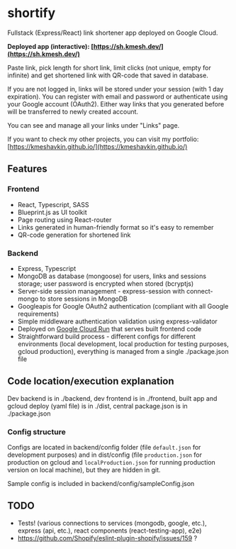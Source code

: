# shortify

Fullstack (Express/React) link shortener app deployed on Google Cloud.

**Deployed app (interactive): [https://sh.kmesh.dev/](https://sh.kmesh.dev/)**

Paste link, pick length for short link, limit clicks (not unique, empty for infinite) and get shortened link with QR-code that saved in database.

If you are not logged in, links will be stored under your session (with 1 day expiration). You can register with email and password or authenticate using your Google account (OAuth2). Either way links that you generated before will be transferred to newly created account.

You can see and manage all your links under "Links" page.

If you want to check my other projects, you can visit my portfolio: [https://kmeshavkin.github.io/](https://kmeshavkin.github.io/)

## Features

### Frontend

- React, Typescript, SASS
- Blueprint.js as UI toolkit
- Page routing using React-router
- Links generated in human-friendly format so it's easy to remember
- QR-code generation for shortened link

### Backend

- Express, Typescript
- MongoDB as database (mongoose) for users, links and sessions storage; user password is encrypted when stored (bcryptjs)
- Server-side session management - express-session with connect-mongo to store sessions in MongoDB
- Googleapis for Google OAuth2 authentication (compliant with all Google requirements)
- Simple middleware authentication validation using express-validator
- Deployed on [Google Cloud Run](https://cloud.google.com/run) that serves built frontend code
- Straightforward build process - different configs for different environments (local development, local production for testing purposes, gcloud production), everything is managed from a single ./package.json file

## Code location/execution explanation

Dev backend is in ./backend, dev frontend is in ./frontend, built app and gcloud deploy (yaml file) is in ./dist, central package.json is in ./package.json

### Config structure

Configs are located in backend/config folder (file `default.json` for development purposes) and in dist/config (file `production.json` for production on gcloud and `localProduction.json` for running production version on local machine), but they are hidden in git.

Sample config is included in backend/config/sampleConfig.json

## TODO

- Tests! (various connections to services (mongodb, google, etc.), express (api, etc.), react components (react-testing-app), e2e)
- https://github.com/Shopify/eslint-plugin-shopify/issues/159 ?
